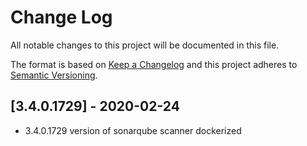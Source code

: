 # Change Log
All notable changes to this project will be documented in this file.

The format is based on [Keep a Changelog](http://keepachangelog.com/)
and this project adheres to [Semantic Versioning](http://semver.org/).


## [3.4.0.1729] - 2020-02-24
- 3.4.0.1729 version of sonarqube scanner dockerized